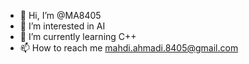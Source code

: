 - 👋 Hi, I’m @MA8405
- 👀 I’m interested in AI
- 🌱 I’m currently learning C++
- 📫 How to reach me mahdi.ahmadi.8405@gmail.com

<!---
MA8405/MA8405 is a ✨ special ✨ repository because its `README.md` (this file) appears on your GitHub profile.
You can click the Preview link to take a look at your changes.
--->
